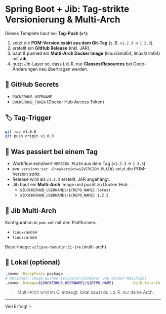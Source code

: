 # Spring Boot + Jib: Tag-strikte Versionierung & Multi-Arch

Dieses Template baut bei **Tag-Push (`v*`)**:

1. setzt die **POM-Version exakt aus dem Git-Tag** (z. B. `v1.2.3` → `1.2.3`),
2. erstellt ein **GitHub Release** (inkl. JAR),
3. baut & pushed ein **Multi-Arch Docker Image** (linux/amd64, linux/arm64) mit **Jib**,
4. nutzt Jib-Layer so, dass i. d. R. nur **Classes/Resources** bei Code-Änderungen neu übertragen werden.

## 🔐 GitHub Secrets
- `DOCKERHUB_USERNAME`
- `DOCKERHUB_TOKEN` (Docker Hub Access Token)

## 🏷️ Tag-Trigger
```bash
git tag v1.0.0
git push origin v1.0.0
```

## 🔧 Was passiert bei einem Tag
- Workflow extrahiert `VERSION_PLAIN` aus dem Tag (`v1.2.3` → `1.2.3`).
- `mvn versions:set -DnewVersion=${VERSION_PLAIN}` setzt die POM-Version strikt.
- Release wird als `v1.2.3` erstellt, JAR angehängt.
- Jib baut ein **Multi-Arch** Image und pusht zu Docker Hub:
  - `${DOCKERHUB_USERNAME}/${REPO_NAME}:latest`
  - `${DOCKERHUB_USERNAME}/${REPO_NAME}:1.2.3`

## 🧱 Jib Multi-Arch
Konfiguration in `pom.xml` mit den Plattformen:
- `linux/amd64`
- `linux/arm64`

Base-Image: `eclipse-temurin:21-jre` (multi-arch)

## 🧪 Lokal (optional)
```bash
./mvnw -DskipTests package
# Optional: Image pushen (einzelarchitektur von deiner Maschine)
./mvnw -Dimage=${DOCKERHUB_USERNAME}/${REPO_NAME}        -Djib.to.auth.username=${DOCKERHUB_USERNAME}        -Djib.to.auth.password=<TOKEN>        -Djib.to.tags=dev        -DskipTests        jib:build
```
> Multi-Arch wird im CI erzeugt; lokal baust du i. d. R. nur deine Arch.

---

Viel Erfolg! ✨
